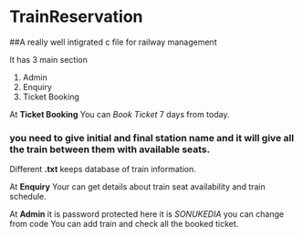 # TrainReservation

##A really well intigrated c file for railway management

It has 3 main section 
1. Admin 
2. Enquiry
3. Ticket Booking

At **Ticket Booking** You can *Book Ticket* 7 days from today.
### you need to give initial and final station name and it will give all the train between them with available seats.

Different **.txt** keeps database of train information.

At **Enquiry** Your can get details about train seat availability and train schedule.

At **Admin** it is password protected here it is *SONUKEDIA* you can change from code
You can add train and check all the booked ticket.


